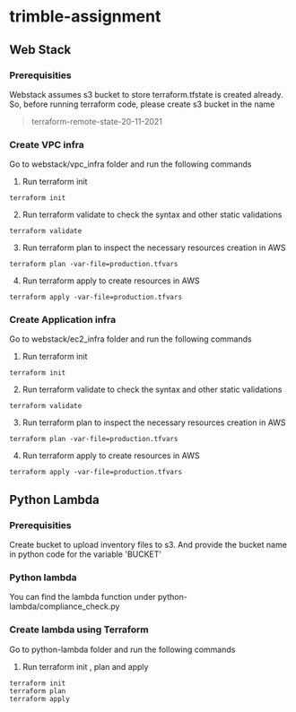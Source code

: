# trimble-assignment

## Web Stack
### Prerequisities
Webstack assumes s3 bucket to store terraform.tfstate is created already. So, before running terraform code, please create s3 bucket in the name
> terraform-remote-state-20-11-2021

### Create VPC infra
Go to webstack/vpc_infra folder and run the following commands
1. Run terraform init
```
terraform init
```

2. Run terraform validate to check the syntax and other static validations
```
terraform validate
```

3. Run terraform plan to inspect the necessary resources creation in AWS
```
terraform plan -var-file=production.tfvars
```

4. Run terraform apply to create resources in AWS
```
terraform apply -var-file=production.tfvars
```

### Create Application infra
Go to webstack/ec2_infra folder and run the following commands
1. Run terraform init
```
terraform init
```

2. Run terraform validate to check the syntax and other static validations
```
terraform validate
```

3. Run terraform plan to inspect the necessary resources creation in AWS
```
terraform plan -var-file=production.tfvars
```

4. Run terraform apply to create resources in AWS
```
terraform apply -var-file=production.tfvars
```

## Python Lambda
### Prerequisities
Create bucket to upload inventory files to s3. And provide the bucket name in python code for the variable 'BUCKET'

### Python lambda
You can find the lambda function under python-lambda/compliance_check.py

### Create lambda using Terraform
Go to python-lambda folder and run the following commands
1. Run terraform init , plan and apply
```
terraform init
terraform plan
terraform apply
```